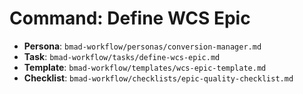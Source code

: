 # Command: Define WCS Epic

- **Persona**: `bmad-workflow/personas/conversion-manager.md`
- **Task**: `bmad-workflow/tasks/define-wcs-epic.md`
- **Template**: `bmad-workflow/templates/wcs-epic-template.md`
- **Checklist**: `bmad-workflow/checklists/epic-quality-checklist.md`
